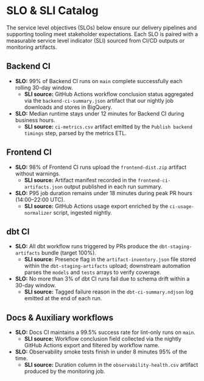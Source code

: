 # SLO & SLI Catalog

The service level objectives (SLOs) below ensure our delivery pipelines and supporting tooling meet stakeholder expectations. Each SLO is paired with a measurable service level indicator (SLI) sourced from CI/CD outputs or monitoring artifacts.

## Backend CI

* **SLO:** 99% of Backend CI runs on `main` complete successfully each rolling 30-day window.
  * **SLI source:** GitHub Actions workflow conclusion status aggregated via the `backend-ci-summary.json` artifact that our nightly job downloads and stores in BigQuery.
* **SLO:** Median runtime stays under 12 minutes for Backend CI during business hours.
  * **SLI source:** `ci-metrics.csv` artifact emitted by the `Publish backend timings` step, parsed by the metrics ETL.

## Frontend CI

* **SLO:** 98% of Frontend CI runs upload the `frontend-dist.zip` artifact without warnings.
  * **SLI source:** Artifact manifest recorded in the `frontend-ci-artifacts.json` output published in each run summary.
* **SLO:** P95 job duration remains under 18 minutes during peak PR hours (14:00–22:00 UTC).
  * **SLI source:** GitHub Actions usage export enriched by the `ci-usage-normalizer` script, ingested nightly.

## dbt CI

* **SLO:** All dbt workflow runs triggered by PRs produce the `dbt-staging-artifacts` bundle (target 100%).
  * **SLI source:** Presence flag in the `artifact-inventory.json` file stored within the `dbt-staging-artifacts` upload; downstream automation parses the `models` and `tests` arrays to verify coverage.
* **SLO:** No more than 3% of dbt CI runs fail due to schema drift within a 30-day window.
  * **SLI source:** Tagged failure reason in the `dbt-ci-summary.ndjson` log emitted at the end of each run.

## Docs & Auxiliary workflows

* **SLO:** Docs CI maintains a 99.5% success rate for lint-only runs on `main`.
  * **SLI source:** Workflow conclusion field collected via the nightly GitHub Actions export and filtered by workflow name.
* **SLO:** Observability smoke tests finish in under 8 minutes 95% of the time.
  * **SLI source:** Duration column in the `observability-health.csv` artifact produced by the monitoring job.
